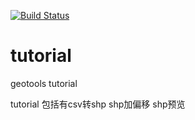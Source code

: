 [![Build Status](https://travis-ci.org/mrpan/tutorial.svg?branch=master)](https://travis-ci.org/mrpan/tutorial)
# tutorial
geotools tutorial

tutorial 包括有csv转shp
shp加偏移
shp预览
